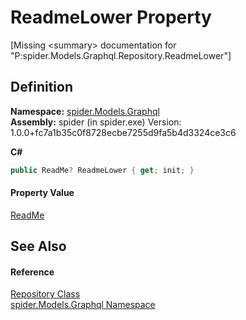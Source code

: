 # ReadmeLower Property


\[Missing &lt;summary&gt; documentation for "P:spider.Models.Graphql.Repository.ReadmeLower"\]



## Definition
**Namespace:** <a href="a7324a28-4f46-beaa-9269-26a8fa385391">spider.Models.Graphql</a>  
**Assembly:** spider (in spider.exe) Version: 1.0.0+fc7a1b35c0f8728ecbe7255d9fa5b4d3324ce3c6

**C#**
``` C#
public ReadMe? ReadmeLower { get; init; }
```



#### Property Value
<a href="fcdbccb2-80e1-2ed5-db18-97d4812e9893">ReadMe</a>

## See Also


#### Reference
<a href="d257c7db-b747-0f93-dbc7-2897f0d62f6d">Repository Class</a>  
<a href="a7324a28-4f46-beaa-9269-26a8fa385391">spider.Models.Graphql Namespace</a>  
